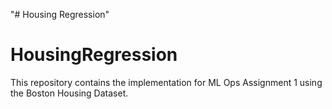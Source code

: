 "# Housing Regression" 
# HousingRegression

This repository contains the implementation for ML Ops Assignment 1 using the Boston Housing Dataset.

